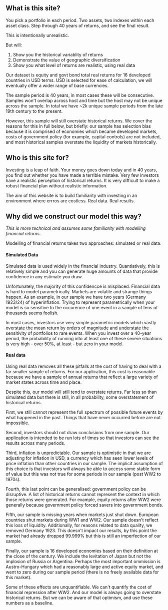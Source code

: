 ## What is this site?

You pick a portfolio in each period. Two assets, two indexes within each asset class. Step through 40 years of returns, and see the final result.

This is intentionally unrealistic.

But will: 

1. Show you the historical variablity of returns
2. Demonstrate the value of geographic diversification
3. Show you what level of returns are realistic, using real data

Our dataset is equity and govt bond total real returns for 16 developed countries in USD terms. USD is selected for ease of calculation, we will eventually offer a wider range of base currencies.

The sample period is 40 years, in most cases these will be consecutive. Samples won't overlap across host and time but the host may not be unique across the sample. In total we have ~2k unique sample periods from the late 19th century to the present.

However, this sample will still overstate historical returns. We cover the reasons for this in full below, but briefly: our sample has selection bias because it is comprised of economies which became developed markets, costs of government policy (for example, capital controls) are not included, and most historical samples overstate the liquidity of markets historically.

## Who is this site for?

Investing is a leap of faith. Your money goes down today and in 40 years, you find out whether you have made a terrible mistake. Very few investors have a realistic perception of historical returns. It is very difficult to make a robust financial plan without realistic information.

The aim of this website is to build familiarity with investing in an environment where errros are costless. Real data. Real results.

## Why did we construct our model this way?

*This is more technical and assumes some familiarity with modelling financial returns.*

Modelling of financial returns takes two approaches: simulated or real data.

#### Simulated Data

Simulated data is used widely in the financial industry. Quantiatively, this is relatively simple and you can generate huge amounts of data that provide confidence in any estimate you draw.

Unfortunately, the majority of this confidencce is misplaced. Financial data is hard to model parametrically. Markets are volatile and strange things happen. As an example, in our sample we have two years (Germany 1923/24) of hyperinflation. Trying to represent parametrically when your model is so sensitive to the occurence of one event in a sample of tens of thousands seems foolish.

In most cases, investors use very simple parametric models which vastly overstate the mean return by orders of magnitude and understate the sensitivity of portfolios to rare events. When you invest over a 40-year period, the probability of running into at least one of these severe situations is very high - over 50%, at least - but zero in your model.

#### Real data

Using real data removes all these pitfalls at the cost of having to deal with a far smaller sample of returns. For our application, this cost is reasonable because we have a sample of annual returns that reflect a large variety of market states across time and place.

Despite this, our model will still tend to overstate returns. Far less so than simulated data but there is still, in all probability, some overstatement of historical returns.

First, we still cannot represent the full spectrum of possible future events by what happened in the past. Things that have never occurred before are not impossible.

Second, investors should not draw conclusions from one sample. Our application is intended to be run lots of times so that investors can see the results across many periods.

Third, inflation is unpredictable. Our sample is optimistic in that we are adjusting for inflation in USD, a currency which has seen lower levels of price inflation than other countries in our sample. The implicit assumption of this choice is that investors will always be able to access some stable form of value but this was not true for some periods in our sample (post WW2 to 1970s).

Fourth, this last point can be generalised: government policy can be disruptive. A list of historical returns cannot represent the context in which those returns were generated. For example, equity returns after WW2 were generally because government policy forced savers into government bonds.

Fifth, our sample is missing years when markets just shut down. European countries shut markets during WW1 and WW2. Our sample doesn't reflect this loss of liquidity. Additionally, for reasons related to data quality, we removed Germany 1923. This doesn't impact our results, by this point the market had already dropped 99.999% but this is still an imperfection of our sample.

Finally, our sample is 16 developed economies based on their definition at the close of the century. We include the levitation of Japan but not the implosion of Russia or Argentina. Perhaps the most important ommission is Austro-Hungary which had a reasonably large and active equity market, and went to zero during our sample period (there is no freely available data for this market).

Some of these effects are unquantifiable. We can't quantify the cost of financial repression after WW2. And our model is always going to overstate historical returns. But we can be aware of that optimism, and use these numbers as a baseline.

